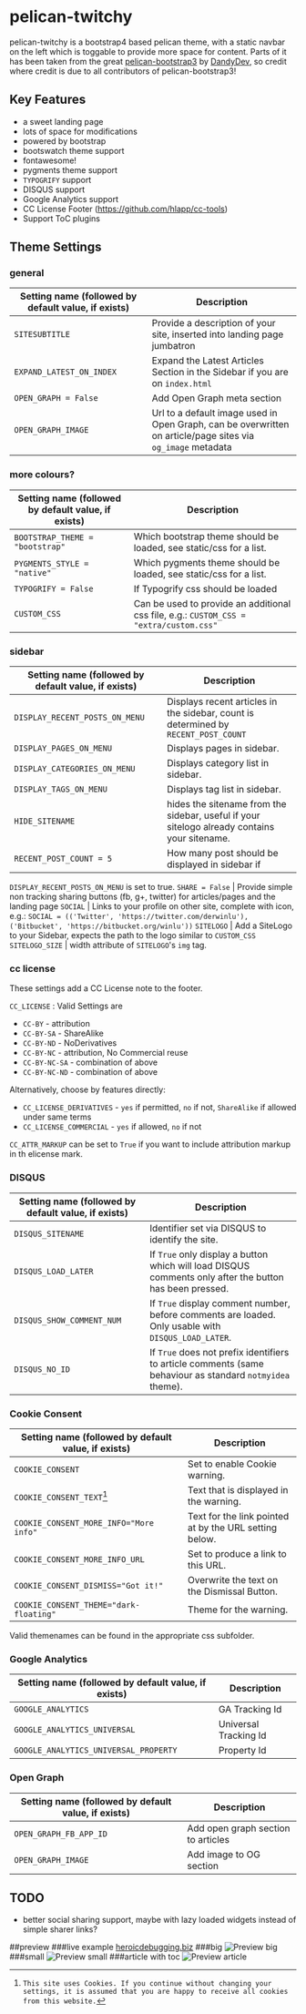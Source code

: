 # pelican-twitchy

pelican-twitchy is a bootstrap4 based pelican theme, with a static navbar on the left which is toggable to provide more space for content. Parts of it has been taken from the great [pelican-bootstrap3](https://github.com/DandyDev/pelican-bootstrap3) by [DandyDev](http://dandydev.net/), so credit where credit is due to all contributors of pelican-bootstrap3!

## Key Features

*    a sweet landing page
*    lots of space for modifications
*    powered by bootstrap
*    bootswatch theme support
*    fontawesome!
*    pygments theme support
*    `TYPOGRIFY` support
*    DISQUS support
*    Google Analytics support
*    CC License Footer (https://github.com/hlapp/cc-tools)
*    Support ToC plugins

## Theme Settings

### general
Setting name (followed by default value, if exists) | Description
--------------------------------------------------- | -----------
`SITESUBTITLE` | Provide a description of your site, inserted into landing page jumbatron
`EXPAND_LATEST_ON_INDEX` | Expand the Latest Articles Section in the Sidebar if you are on `index.html`
`OPEN_GRAPH = False` | Add Open Graph meta section
`OPEN_GRAPH_IMAGE` | Url to a default image used in Open Graph, can be overwritten on article/page sites via `og_image` metadata

### more colours?
Setting name (followed by default value, if exists) | Description
--------------------------------------------------- | -----------
`BOOTSTRAP_THEME = "bootstrap"` | Which bootstrap theme should be loaded, see static/css for a list.
`PYGMENTS_STYLE = "native"` | Which pygments theme should be loaded, see static/css for a list.
`TYPOGRIFY = False` | If Typogrify css should be loaded
`CUSTOM_CSS` | Can be used to provide an additional css file, e.g.: `CUSTOM_CSS = "extra/custom.css"`

### sidebar
Setting name (followed by default value, if exists) | Description
--------------------------------------------------- | -----------
`DISPLAY_RECENT_POSTS_ON_MENU` | Displays recent articles in the sidebar, count is determined by `RECENT_POST_COUNT`
`DISPLAY_PAGES_ON_MENU` | Displays pages in sidebar.
`DISPLAY_CATEGORIES_ON_MENU` | Displays category list in sidebar.
`DISPLAY_TAGS_ON_MENU` | Displays tag list in sidebar.
`HIDE_SITENAME` | hides the sitename from the sidebar, useful if your sitelogo already contains your sitename.
`RECENT_POST_COUNT = 5` | How many post should be displayed in sidebar if
`DISPLAY_RECENT_POSTS_ON_MENU` is set to true.
`SHARE = False` | Provide simple non tracking sharing buttons (fb, g+, twitter) for articles/pages and the landing page
`SOCIAL` | Links to your profile on other site, complete with icon, e.g.: `SOCIAL = (('Twitter', 'https://twitter.com/derwinlu'), ('Bitbucket', 'https://bitbucket.org/winlu'))`
`SITELOGO` | Add a SiteLogo to your Sidebar, expects the path to the logo similar to `CUSTOM_CSS`
`SITELOGO_SIZE` | width attribute of `SITELOGO`'s `img` tag.

### cc license
These settings add a CC License note to the footer.

`CC_LICENSE` : Valid Settings are
*   `CC-BY` - attribution
*   `CC-BY-SA` - ShareAlike
*   `CC-BY-ND` - NoDerivatives
*   `CC-BY-NC` - attribution, No Commercial reuse
*   `CC-BY-NC-SA` - combination of above
*   `CC-BY-NC-ND` - combination of above

Alternatively, choose by features directly:
*   `CC_LICENSE_DERIVATIVES` - `yes` if permitted, `no` if not, `ShareAlike` if allowed under same terms
*   `CC_LICENSE_COMMERCIAL` - `yes` if allowed, `no` if not

`CC_ATTR_MARKUP` can be set to `True` if you want to include attribution markup in th elicense mark.

### DISQUS
Setting name (followed by default value, if exists) | Description
--------------------------------------------------- | -----------
`DISQUS_SITENAME` | Identifier set via DISQUS to identify the site.
`DISQUS_LOAD_LATER` | If `True` only display a button which will load DISQUS comments only after the button has been pressed.
`DISQUS_SHOW_COMMENT_NUM` | If `True` display comment number, before comments are loaded. Only usable with `DISQUS_LOAD_LATER`.
`DISQUS_NO_ID` | If `True` does not prefix identifiers to article comments (same behaviour as standard `notmyidea` theme).

### Cookie Consent
Setting name (followed by default value, if exists) | Description
--------------------------------------------------- | -----------
`COOKIE_CONSENT` | Set to enable Cookie warning.
`COOKIE_CONSENT_TEXT`[^cookieConsentText] | Text that is displayed in the warning.
`COOKIE_CONSENT_MORE_INFO="More info"` | Text for the link pointed at by the URL setting below.
`COOKIE_CONSENT_MORE_INFO_URL` | Set to produce a link to this URL.
`COOKIE_CONSENT_DISMISS="Got it!"` | Overwrite the text on the Dismissal Button.
`COOKIE_CONSENT_THEME="dark-floating"` | Theme for the warning.

Valid themenames can be found in the appropriate css subfolder.

[^cookieConsentText]: `This site uses Cookies. If you continue without changing your settings, it is assumed that you are happy to receive all cookies from this website.`

### Google Analytics
Setting name (followed by default value, if exists) | Description
--------------------------------------------------- | -----------
`GOOGLE_ANALYTICS` | GA Tracking Id
`GOOGLE_ANALYTICS_UNIVERSAL` | Universal Tracking Id
`GOOGLE_ANALYTICS_UNIVERSAL_PROPERTY` | Property Id

### Open Graph
Setting name (followed by default value, if exists) | Description
--------------------------------------------------- | -----------
`OPEN_GRAPH_FB_APP_ID` | Add open graph section to articles
`OPEN_GRAPH_IMAGE` | Add image to OG section


## TODO
*    better social sharing support, maybe with lazy loaded widgets instead of simple sharer links?

##preview 
###live example
[heroicdebugging.biz](http://www.heroicdebugging.biz)
###big
![Preview big](/preview_big.PNG)
###small
![Preview small](/preview_small.PNG)
###article with toc
![Preview article](/preview_article.PNG)
